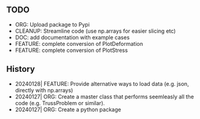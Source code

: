 
## TODO
- ORG: Upload package to Pypi
- CLEANUP: Streamline code (use np.arrays for easier slicing etc)
- DOC: add documentation with example cases
- FEATURE: complete conversion of PlotDeformation
- FEATURE: complete conversion of PlotStress

## History 

- 20240128| FEATURE: Provide alternative ways to load data (e.g. json, directly with np.arrays)
- 20240127| ORG: Create a master class that performs seemleasly all the code (e.g. TrussProblem or similar).
- 20240127| ORG: Create a python package

